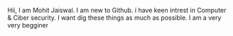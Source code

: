Hii, I am Mohit Jaiswal.
I am new to Github.
i have keen intrest in Computer & Ciber security.
I want dig these things as much as possible.
I am a very very begginer

